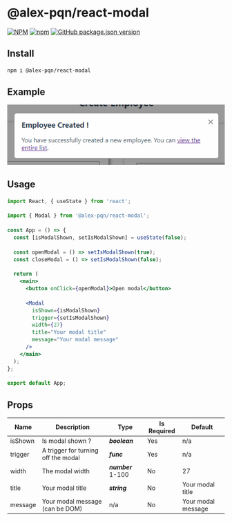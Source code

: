 # @alex-pqn/react-modal

[![NPM](https://img.shields.io/npm/l/@alex-pqn/react-modal)](LICENSE.md)
[![npm](https://img.shields.io/npm/v/@alex-pqn/react-modal)](https://www.npmjs.com/package/@alex-pqn/react-modal)
[![GitHub package.json version](https://img.shields.io/github/package-json/v/Alex-Pqn/AlexandrePaquien_14_112022_2)](./package.json)

## Install

```bash
npm i @alex-pqn/react-modal
```

## Example

![Modale](./src/assets/example.PNG)

## Usage

```jsx
import React, { useState } from 'react';

import { Modal } from '@alex-pqn/react-modal';

const App = () => {
  const [isModalShown, setIsModalShown] = useState(false);

  const openModal = () => setIsModalShown(true);
  const closeModal = () => setIsModalShown(false);

  return (
    <main>
      <button onClick={openModal}>Open modal</button>

      <Modal
        isShown={isModalShown}
        trigger={setIsModalShown}
        width={27}
        title="Your modal title"
        message="Your modal message"
      />
    </main>
  );
};

export default App;
```

## Props

| Name    | Description                         | Type               | Is Required | Default            |
| ------- | ----------------------------------- | ------------------ | ----------- | ------------------ |
| isShown | Is modal shown ?                    | **_boolean_**      | Yes         | n/a                |
| trigger | A trigger for turning off the modal | **_func_**         | Yes         | n/a                |
| width   | The modal width                     | **_number_** 1-100 | No          | 27                 |
| title   | Your modal title                    | **_string_**       | No          | Your modal title   |
| message | Your modal message (can be DOM)     | n/a                | No          | Your modal message |
